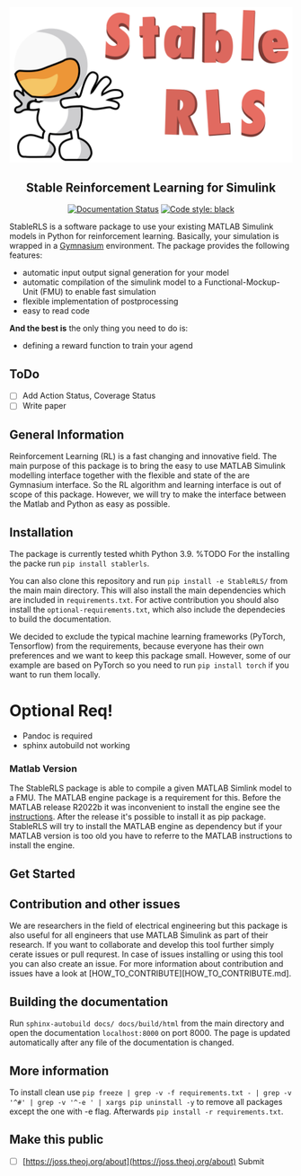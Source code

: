 ![](src/icon.png)

<h2 align="center">Stable Reinforcement Learning for Simulink</h2>

<p align="center">
<a href="https://stablerls.readthedocs.io/en/latest/?badge=latest"><img alt="Documentation Status" src="https://readthedocs.org/projects/stablerls/badge/?version=latest"></a>
<a href="https://github.com/psf/black"><img alt="Code style: black" src="https://img.shields.io/badge/code%20style-black-000000.svg"></a>
</p>


StableRLS is a software package to use your existing MATLAB Simulink models in Python for reinforcement learning. Basically, your simulation is wrapped in a [Gymnasium](https://gymnasium.farama.org/) environment. The package provides the following features:
- automatic input output signal generation for your model
- automatic compilation of the simulink model to a Functional-Mockup-Unit (FMU) to enable fast simulation
- flexible implementation of postprocessing
- easy to read code

**And the best is** the only thing you need to do is:
- defining a reward function to train your agend

## ToDo
- [ ] Add Action Status, Coverage Status
- [ ] Write paper

## General Information
Reinforcement Learning (RL) is a fast changing and innovative field. The main purpose of this package is to bring the easy to use MATLAB Simulink modelling interface together with the flexible and state of the are Gymnasium interface. So the RL algorithm and learning interface is out of scope of this package. However, we will try to make the interface between the Matlab and Python as easy as possible.

## Installation
The package is currently tested whith Python 3.9.
%TODO For the installing the packe run `pip install stablerls`.

You can also clone this repository and run `pip install -e StableRLS/` from the main main directory. This will also install the main dependencies which are included in `requirements.txt`. For active contribution you should also install the `optional-requirements.txt`, which also include the dependecies to build the documentation.

We decided to exclude the typical machine learning frameworks (PyTorch, Tensorflow) from the requirements, because everyone has their own preferences and we want to keep this package small. However, some of our example are based on PyTorch so you need to run `pip install torch` if you want to run them locally.

# Optional Req!
- Pandoc is required
- sphinx autobuild not working

### Matlab Version
The StableRLS package is able to compile a given MATLAB Simlink model to a FMU. The MATLAB engine package is a requirement for this. Before the MATLAB release R2022b it was inconvenient to install the engine see the [instructions](https://de.mathworks.com/help/matlab/matlab_external/install-the-matlab-engine-for-python.html). After the release it's possible to install it as pip package. StableRLS will try to install the MATLAB engine as dependency but if your MATLAB version is too old you have to referre to the MATLAB instructions to install the engine.  

## Get Started

## Contribution and other issues
We are researchers in the field of electrical engineering but this package is also useful for all engineers that use MATLAB Simulink as part of their research. If you want to collaborate and develop this tool further simply cerate issues or pull requrest.
In case of issues installing or using this tool you can also create an issue. For more information about contribution and issues have a look at [HOW_TO_CONTRIBUTE][HOW_TO_CONTRIBUTE.md].

## Building the documentation
Run `sphinx-autobuild docs/ docs/build/html` from the main directory and open the documentation `localhost:8000` on port 8000. The page is updated automatically after any file of the documentation is changed.

## More information
To install clean use `pip freeze | grep -v -f requirements.txt - | grep -v '^#' | grep -v '^-e ' | xargs pip uninstall -y` to remove all packages except the one with -e flag. Afterwards `pip install -r requirements.txt`. 

## Make this public
- [ ] [https://joss.theoj.org/about](https://joss.theoj.org/about) Submit